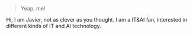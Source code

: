

> Yeap, me!

Hi, I am Javier, not as clever as you thought. I am a IT&AI fan, interested in different kinds of IT and AI technology.
